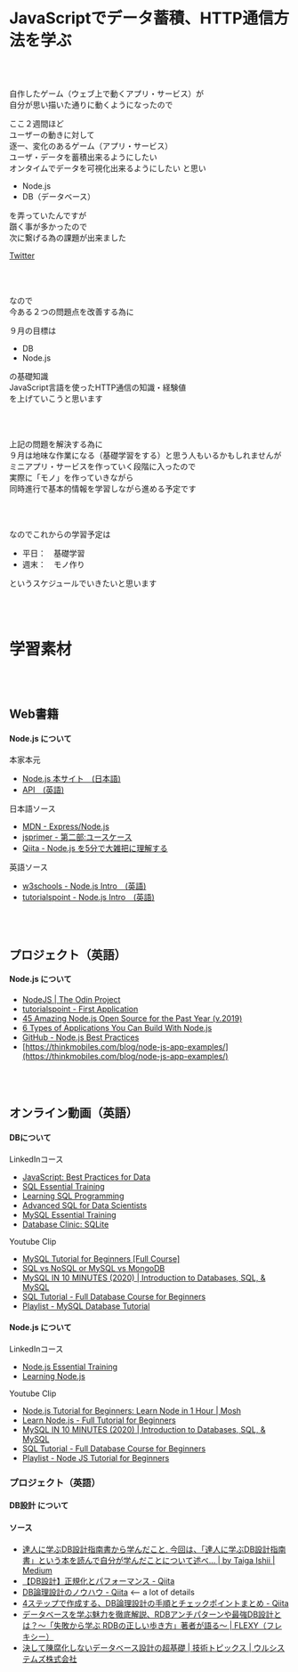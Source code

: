 # JavaScriptでデータ蓄積、HTTP通信方法を学ぶ

<br>
<br>

自作したゲーム（ウェブ上で動くアプリ・サービス）が  
自分が思い描いた通りに動くようになったので

ここ２週間ほど  
ユーザーの動きに対して  
逐一、変化のあるゲーム（アプリ・サービス）  
ユーザ・データを蓄積出来るようにしたい  
オンタイムでデータを可視化出来るようにしたい
と思い

- Node.js
- DB（データベース）

を弄っていたんですが  
躓く事が多かったので  
次に繋げる為の課題が出来ました

[Twitter](https://twitter.com/research_coding/status/1299788864354123776?s=20)

<br>
<br>

なので  
今ある２つの問題点を改善する為に

９月の目標は

- DB
- Node.js

の基礎知識  
JavaScript言語を使ったHTTP通信の知識・経験値  
を上げていこうと思います

<br>
<br>

上記の問題を解決する為に  
９月は地味な作業になる（基礎学習をする）と思う人もいるかもしれませんが  
ミニアプリ・サービスを作っていく段階に入ったので  
実際に「モノ」を作っていきながら  
同時進行で基本的情報を学習しながら進める予定です

<br>
<br>

なのでこれからの学習予定は

- 平日：　基礎学習
- 週末：　モノ作り

というスケジュールでいきたいと思います

<br>
<br>

# 学習素材

<br>
<br>

## Web書籍

#### Node.js について

本家本元
- [Node.js 本サイト　(日本語)](https://nodejs.org/ja/)
- [API　(英語)](https://nodejs.org/api/)

日本語ソース
- [MDN - Express/Node.js](https://nodejs.org/api/)
- [jsprimer - 第二部:ユースケース](https://jsprimer.net/use-case/)
- [Qiita - Node.js を5分で大雑把に理解する](https://qiita.com/hshimo/items/1ecb7ed1b567aacbe559)

英語ソース
- [w3schools - Node.js Intro　(英語)](https://www.w3schools.com/nodejs/nodejs_intro.asp)
- [tutorialspoint - Node.js Intro　(英語)](https://www.tutorialspoint.com/nodejs/nodejs_introduction.htm)

<br>
<br>

## プロジェクト（英語）

#### Node.js について

- [NodeJS | The Odin Project](https://www.theodinproject.com/courses/nodejs)
- [tutorialspoint - First Application](https://www.tutorialspoint.com/nodejs/nodejs_first_application.htm)
- [45 Amazing Node.js Open Source for the Past Year (v.2019)](https://medium.mybridge.co/45-amazing-node-js-open-source-for-the-past-year-v-2019-c774d750e925)
- [6 Types of Applications You Can Build With Node.js](https://www.netguru.com/blog/node-js-apps)
- [GitHub - Node.js Best Practices](https://github.com/goldbergyoni/nodebestpractices)
- [https://thinkmobiles.com/blog/node-js-app-examples/](https://thinkmobiles.com/blog/node-js-app-examples/)

<br>
<br>

## オンライン動画（英語）

#### DBについて

LinkedInコース
- [JavaScript: Best Practices for Data](https://www.linkedin.com/learning-login/share?forceAccount=false&redirect=https%3A%2F%2Fwww.linkedin.com%2Flearning%2Fjavascript-best-practices-for-data%3Ftrk%3Dshare_ent_url&account=35392996)
- [SQL Essential Training](https://www.linkedin.com/learning-login/share?forceAccount=false&redirect=https%3A%2F%2Fwww.linkedin.com%2Flearning%2Fsql-essential-training-3%3Ftrk%3Dshare_ent_url&account=35392996)
- [Learning SQL Programming](https://www.linkedin.com/learning-login/share?forceAccount=false&redirect=https%3A%2F%2Fwww.linkedin.com%2Flearning%2Flearning-sql-programming%3Ftrk%3Dshare_ent_url&account=35392996)
- [Advanced SQL for Data Scientists](https://www.linkedin.com/learning-login/share?forceAccount=false&redirect=https%3A%2F%2Fwww.linkedin.com%2Flearning%2Fadvanced-sql-for-data-scientists%3Ftrk%3Dshare_ent_url&account=35392996)
- [MySQL Essential Training](https://www.linkedin.com/learning-login/share?forceAccount=false&redirect=https%3A%2F%2Fwww.linkedin.com%2Flearning%2Fmysql-essential-training-2%3Ftrk%3Dshare_ent_url&account=35392996)
- [Database Clinic: SQLite](https://www.linkedin.com/learning-login/share?forceAccount=false&redirect=https%3A%2F%2Fwww.linkedin.com%2Flearning%2Fdatabase-clinic-sqlite%3Ftrk%3Dshare_ent_url&account=35392996)

Youtube Clip
- [MySQL Tutorial for Beginners [Full Course]](https://youtu.be/7S_tz1z_5bA)
- [SQL vs NoSQL or MySQL vs MongoDB](https://youtu.be/ZS_kXvOeQ5Y)
- [MySQL IN 10 MINUTES (2020) | Introduction to Databases, SQL, & MySQL](https://youtu.be/2bW3HuaAUcY)
- [SQL Tutorial - Full Database Course for Beginners](https://youtu.be/HXV3zeQKqGY)
- [Playlist - MySQL Database Tutorial](https://www.youtube.com/watch?v=KgiCxe-ZW8o&list=PL32BC9C878BA72085)

#### Node.js について

LinkedInコース
- [Node.js Essential Training](https://www.linkedin.com/learning-login/share?forceAccount=false&redirect=https%3A%2F%2Fwww.linkedin.com%2Flearning%2Fnode-js-essential-training-3%3Ftrk%3Dshare_ent_url&account=35392996)
- [Learning Node.js](https://www.linkedin.com/learning-login/share?forceAccount=false&redirect=https%3A%2F%2Fwww.linkedin.com%2Flearning%2Flearning-node-js-2%3Ftrk%3Dshare_ent_url&account=35392996)

Youtube Clip
- [Node.js Tutorial for Beginners: Learn Node in 1 Hour | Mosh](https://www.youtube.com/watch?v=TlB_eWDSMt4)
- [Learn Node.js - Full Tutorial for Beginners](https://www.youtube.com/watch?v=RLtyhwFtXQA)
- [MySQL IN 10 MINUTES (2020) | Introduction to Databases, SQL, & MySQL](https://youtu.be/2bW3HuaAUcY)
- [SQL Tutorial - Full Database Course for Beginners](https://youtu.be/HXV3zeQKqGY)
- [Playlist - Node JS Tutorial for Beginners](https://www.youtube.com/watch?v=w-7RQ46RgxU&list=PL4cUxeGkcC9gcy9lrvMJ75z9maRw4byYp)

### プロジェクト（英語）


#### DB設計 について

#### ソース
- [達人に学ぶDB設計指南書から学んだこと. 今回は、「達人に学ぶDB設計指南書」という本を読んで自分が学んだことについて述べ… \| by Taiga Ishii | Medium](https://medium.com/@shichisan/%E9%81%94%E4%BA%BA%E3%81%AB%E5%AD%A6%E3%81%B6db%E8%A8%AD%E8%A8%88%E6%8C%87%E5%8D%97%E6%9B%B8%E3%81%8B%E3%82%89%E5%AD%A6%E3%82%93%E3%81%A0%E3%81%93%E3%81%A8-32eb3edf0d21)
- [【DB設計】正規化とパフォーマンス - Qiita](https://qiita.com/sho91/items/4845b10563a57cf69fbc)
- [DB論理設計のノウハウ - Qiita](https://qiita.com/kiyodori/items/5083ad8bbfc232d01827) <-- a lot of details
- [4ステップで作成する、DB論理設計の手順とチェックポイントまとめ - Qiita](https://qiita.com/nishina555/items/a79ece1b54faf7240fac)
- [データベースを学ぶ魅力を徹底解説、RDBアンチパターンや最強DB設計とは？〜「失敗から学ぶ RDBの正しい歩き方」著者が語る〜 \| FLEXY（フレキシー）](https://flxy.jp/article/10813)
- [決して陳腐化しないデータベース設計の超基礎 \| 技術トピックス | ウルシステムズ株式会社](https://www.ulsystems.co.jp/topics/006)
